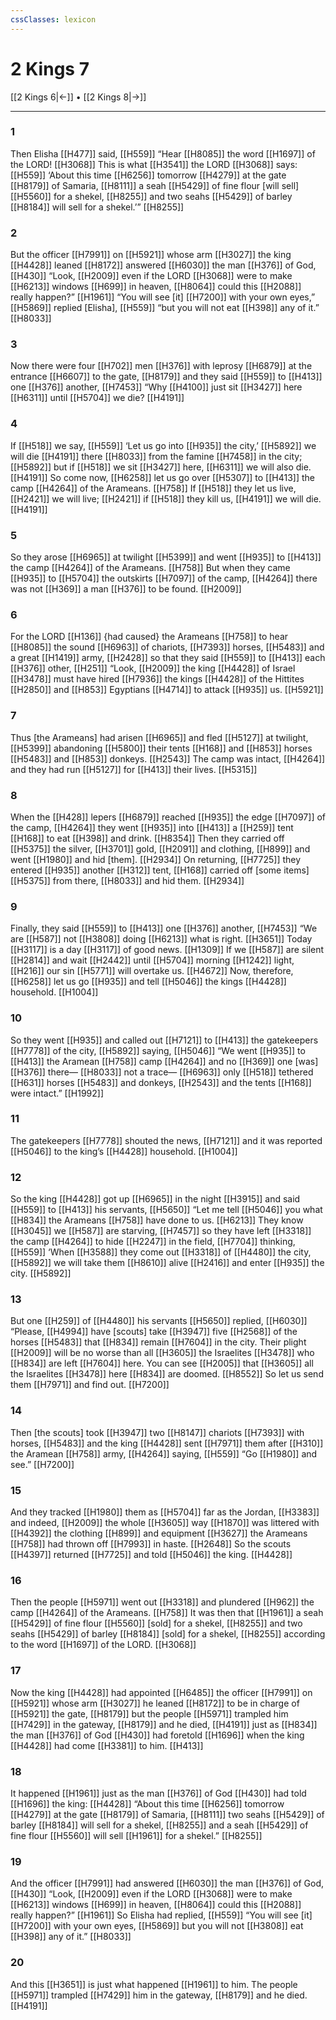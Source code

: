 ```yaml
---
cssClasses: lexicon
---
```


# 2 Kings 7

[[2 Kings 6|←]] • [[2 Kings 8|→]]

---

### 1
Then Elisha [[H477]] said, [[H559]] “Hear [[H8085]] the word [[H1697]] of the LORD! [[H3068]] This is what [[H3541]] the LORD [[H3068]] says: [[H559]] ‘About this time [[H6256]] tomorrow [[H4279]] at the gate [[H8179]] of Samaria, [[H8111]] a seah [[H5429]] of fine flour [will sell] [[H5560]] for a shekel, [[H8255]] and two seahs [[H5429]] of barley [[H8184]] will sell for a shekel.’” [[H8255]]

### 2
But the officer [[H7991]] on [[H5921]] whose arm [[H3027]] the king [[H4428]] leaned [[H8172]] answered [[H6030]] the man [[H376]] of God, [[H430]] “Look, [[H2009]] even if the LORD [[H3068]] were to make [[H6213]] windows [[H699]] in heaven, [[H8064]] could this [[H2088]] really happen?” [[H1961]] “You will see [it] [[H7200]] with your own eyes,” [[H5869]] replied [Elisha], [[H559]] “but you will not eat [[H398]] any of it.” [[H8033]]

### 3
Now there were four [[H702]] men [[H376]] with leprosy [[H6879]] at the entrance [[H6607]] to the gate, [[H8179]] and they said [[H559]] to [[H413]] one [[H376]] another, [[H7453]] “Why [[H4100]] just sit [[H3427]] here [[H6311]] until [[H5704]] we die? [[H4191]]

### 4
If [[H518]] we say, [[H559]] ‘Let us go into [[H935]] the city,’ [[H5892]] we will die [[H4191]] there [[H8033]] from the famine [[H7458]] in the city; [[H5892]] but if [[H518]] we sit [[H3427]] here, [[H6311]] we will also die. [[H4191]] So come now, [[H6258]] let us go over [[H5307]] to [[H413]] the camp [[H4264]] of the Arameans. [[H758]] If [[H518]] they let us live, [[H2421]] we will live; [[H2421]] if [[H518]] they kill us, [[H4191]] we will die. [[H4191]]

### 5
So they arose [[H6965]] at twilight [[H5399]] and went [[H935]] to [[H413]] the camp [[H4264]] of the Arameans. [[H758]] But when they came [[H935]] to [[H5704]] the outskirts [[H7097]] of the camp, [[H4264]] there was not [[H369]] a man [[H376]] to be found. [[H2009]]

### 6
For the LORD [[H136]] {had caused} the Arameans [[H758]] to hear [[H8085]] the sound [[H6963]] of chariots, [[H7393]] horses, [[H5483]] and a great [[H1419]] army, [[H2428]] so that they said [[H559]] to [[H413]] each [[H376]] other, [[H251]] “Look, [[H2009]] the king [[H4428]] of Israel [[H3478]] must have hired [[H7936]] the kings [[H4428]] of the Hittites [[H2850]] and [[H853]] Egyptians [[H4714]] to attack [[H935]] us. [[H5921]]

### 7
Thus [the Arameans] had arisen [[H6965]] and fled [[H5127]] at twilight, [[H5399]] abandoning [[H5800]] their tents [[H168]] and [[H853]] horses [[H5483]] and [[H853]] donkeys. [[H2543]] The camp was intact, [[H4264]] and they had run [[H5127]] for [[H413]] their lives. [[H5315]]

### 8
When the [[H428]] lepers [[H6879]] reached [[H935]] the edge [[H7097]] of the camp, [[H4264]] they went [[H935]] into [[H413]] a [[H259]] tent [[H168]] to eat [[H398]] and drink. [[H8354]] Then they carried off [[H5375]] the silver, [[H3701]] gold, [[H2091]] and clothing, [[H899]] and went [[H1980]] and hid [them]. [[H2934]] On returning, [[H7725]] they entered [[H935]] another [[H312]] tent, [[H168]] carried off [some items] [[H5375]] from there, [[H8033]] and hid them. [[H2934]]

### 9
Finally, they said [[H559]] to [[H413]] one [[H376]] another, [[H7453]] “We are [[H587]] not [[H3808]] doing [[H6213]] what is right. [[H3651]] Today [[H3117]] is a day [[H3117]] of good news. [[H1309]] If we [[H587]] are silent [[H2814]] and wait [[H2442]] until [[H5704]] morning [[H1242]] light, [[H216]] our sin [[H5771]] will overtake us. [[H4672]] Now, therefore, [[H6258]] let us go [[H935]] and tell [[H5046]] the kings [[H4428]] household. [[H1004]]

### 10
So they went [[H935]] and called out [[H7121]] to [[H413]] the gatekeepers [[H7778]] of the city, [[H5892]] saying, [[H5046]] “We went [[H935]] to [[H413]] the Aramean [[H758]] camp [[H4264]] and no [[H369]] one [was] [[H376]] there— [[H8033]] not a trace— [[H6963]] only [[H518]] tethered [[H631]] horses [[H5483]] and donkeys, [[H2543]] and the tents [[H168]] were intact.” [[H1992]]

### 11
The gatekeepers [[H7778]] shouted the news, [[H7121]] and it was reported [[H5046]] to the king’s [[H4428]] household. [[H1004]]

### 12
So the king [[H4428]] got up [[H6965]] in the night [[H3915]] and said [[H559]] to [[H413]] his servants, [[H5650]] “Let me tell [[H5046]] you  what [[H834]] the Arameans [[H758]] have done to us. [[H6213]] They know [[H3045]] we [[H587]] are starving, [[H7457]] so they have left [[H3318]] the camp [[H4264]] to hide [[H2247]] in the field, [[H7704]] thinking, [[H559]] ‘When [[H3588]] they come out [[H3318]] of [[H4480]] the city, [[H5892]] we will take them [[H8610]] alive [[H2416]] and enter [[H935]] the city. [[H5892]]

### 13
But one [[H259]] of [[H4480]] his servants [[H5650]] replied, [[H6030]] “Please, [[H4994]] have [scouts] take [[H3947]] five [[H2568]] of the horses [[H5483]] that [[H834]] remain [[H7604]] in the city.  Their plight [[H2009]] will be no worse than all [[H3605]] the Israelites [[H3478]] who [[H834]] are left [[H7604]] here.  You can see [[H2005]] that [[H3605]] all the Israelites [[H3478]] here [[H834]] are doomed. [[H8552]] So let us send them [[H7971]] and find out. [[H7200]]

### 14
Then [the scouts] took [[H3947]] two [[H8147]] chariots [[H7393]] with horses, [[H5483]] and the king [[H4428]] sent [[H7971]] them after [[H310]] the Aramean [[H758]] army, [[H4264]] saying, [[H559]] “Go [[H1980]] and see.” [[H7200]]

### 15
And they tracked [[H1980]] them as [[H5704]] far as the Jordan, [[H3383]] and indeed, [[H2009]] the whole [[H3605]] way [[H1870]] was littered with [[H4392]] the clothing [[H899]] and equipment [[H3627]] the Arameans [[H758]] had thrown off [[H7993]] in haste. [[H2648]] So the scouts [[H4397]] returned [[H7725]] and told [[H5046]] the king. [[H4428]]

### 16
Then the people [[H5971]] went out [[H3318]] and plundered [[H962]] the camp [[H4264]] of the Arameans. [[H758]] It was then that [[H1961]] a seah [[H5429]] of fine flour [[H5560]] [sold] for a shekel, [[H8255]] and two seahs [[H5429]] of barley [[H8184]] [sold] for a shekel, [[H8255]] according to the word [[H1697]] of the LORD. [[H3068]]

### 17
Now the king [[H4428]] had appointed [[H6485]] the officer [[H7991]] on [[H5921]] whose arm [[H3027]] he leaned [[H8172]] to be in charge of [[H5921]] the gate, [[H8179]] but the people [[H5971]] trampled him [[H7429]] in the gateway, [[H8179]] and he died, [[H4191]] just as [[H834]] the man [[H376]] of God [[H430]] had foretold [[H1696]] when the king [[H4428]] had come [[H3381]] to him. [[H413]]

### 18
It happened [[H1961]] just as the man [[H376]] of God [[H430]] had told [[H1696]] the king: [[H4428]] “About this time [[H6256]] tomorrow [[H4279]] at the gate [[H8179]] of Samaria, [[H8111]] two seahs [[H5429]] of barley [[H8184]] will sell for a shekel, [[H8255]] and a seah [[H5429]] of fine flour [[H5560]] will sell [[H1961]] for a shekel.” [[H8255]]

### 19
And the officer [[H7991]] had answered [[H6030]] the man [[H376]] of God, [[H430]] “Look, [[H2009]] even if the LORD [[H3068]] were to make [[H6213]] windows [[H699]] in heaven, [[H8064]] could this [[H2088]] really happen?” [[H1961]] So Elisha had replied, [[H559]] “You will see [it] [[H7200]] with your own eyes, [[H5869]] but you will not [[H3808]] eat [[H398]] any of it.” [[H8033]]

### 20
And this [[H3651]] is just what happened [[H1961]] to him.  The people [[H5971]] trampled [[H7429]] him in the gateway, [[H8179]] and he died. [[H4191]]

